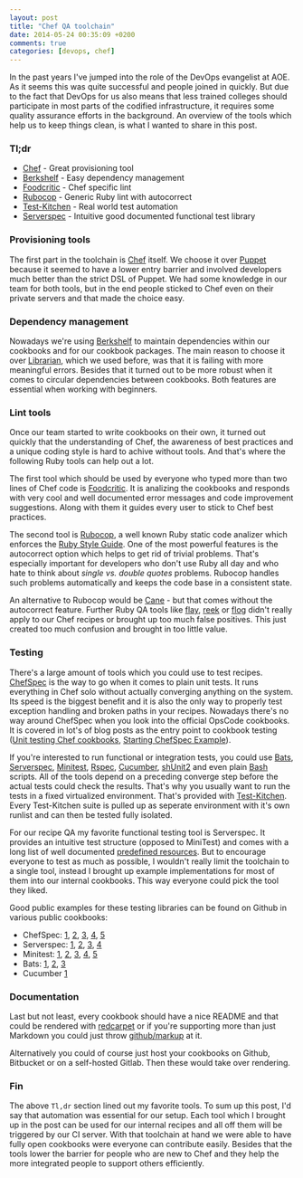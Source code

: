 ```yaml
---
layout: post
title: "Chef QA toolchain"
date: 2014-05-24 00:35:09 +0200
comments: true
categories: [devops, chef]
---
```

In the past years I've jumped into the role of the DevOps evangelist at AOE. As it seems this was quite successful and people joined in quickly. But due to the fact that DevOps for us also means that less trained colleges should participate in most parts of the codified infrastructure, it requires some quality assurance efforts in the background. An overview of the tools which help us to keep things clean, is what I wanted to share in this post.

### Tl;dr

* [Chef](http://www.getchef.com/chef/) - Great provisioning tool
* [Berkshelf](http://berkshelf.com/) - Easy dependency management
* [Foodcritic](http://acrmp.github.io/foodcritic/) - Chef specific lint
* [Rubocop](http://batsov.com/rubocop/) - Generic Ruby lint with autocorrect
* [Test-Kitchen](https://github.com/test-kitchen) - Real world test automation 
* [Serverspec](http://serverspec.org/) - Intuitive good documented functional test library


### Provisioning tools

The first part in the toolchain is [Chef](http://www.getchef.com/chef/) itself. We choose it over [Puppet](http://puppetlabs.com/) because it seemed to have a lower entry barrier and involved developers much better than the strict DSL of Puppet. We had some knowledge in our team for both tools, but in the end people sticked to Chef even on their private servers and that made the choice easy.

### Dependency management

Nowadays we're using [Berkshelf](http://berkshelf.com/) to maintain dependencies within our cookbooks and for our cookbook packages. The main reason to choose it over [Librarian](https://github.com/applicationsonline/librarian-chef), which we used before, was that it is failing with more meaningful errors. Besides that it turned out to be more robust when it comes to circular dependencies between cookbooks. Both features are essential when working with beginners.

### Lint tools

Once our team started to write cookbooks on their own, it turned out quickly that the understanding of Chef, the awareness of best practices and a unique coding style is hard to achive without tools. And that's where the following Ruby tools can help out a lot.

The first tool which should be used by everyone who typed more than two lines of Chef code is [Foodcritic](http://acrmp.github.io/foodcritic/). It is analizing the cookbooks and responds with very cool and well documented error messages and code improvement suggestions. Along with them it guides every user to stick to Chef best practices.

The second tool is [Rubocop](http://batsov.com/rubocop/), a well known Ruby static code analizer which enforces the [Ruby Style Guide](https://github.com/bbatsov/ruby-style-guide). One of the most powerful features is the autocorrect option which helps to get rid of trivial problems. That's especially important for developers who don't use Ruby all day and who hate to think about *single vs. double quotes* problems. Rubocop handles such problems automatically and keeps the code base in a consistent state.

An alternative to Rubocop would be [Cane](https://github.com/square/cane) - but that comes without the autocorrect feature. Further Ruby QA tools like [flay](https://github.com/seattlerb/flay), [reek](https://github.com/troessner/reek) or [flog](https://github.com/seattlerb/flay) didn't really apply to our Chef recipes or brought up too much false positives. This just created too much confusion and brought in too little value.

### Testing

There's a large amount of tools which you could use to test recipes. [ChefSpec](https://github.com/sethvargo/chefspec) is the way to go when it comes to plain unit tests. It runs everything in Chef solo without actually converging anything on the system. Its speed is the biggest benefit and it is also the only way to properly test exception handling and broken paths in your recipes. Nowadays there's no way around ChefSpec when you look into the official OpsCode cookbooks. It is covered in lot's of blog posts as the entry point to cookbook testing ([Unit testing Chef cookbooks](https://sethvargo.com/unit-testing-chef-cookbooks/), [Starting ChefSpec Example](http://jtimberman.housepub.org/blog/2013/05/09/starting-chefspec-example/)).

If you're interested to run functional or integration tests, you could use [Bats](https://github.com/sstephenson/bats), [Serverspec](http://serverspec.org/), [Minitest](http://docs.seattlerb.org/minitest/), [Rspec](https://github.com/calavera/rspec-chef), [Cucumber](https://github.com/Atalanta/cucumber-chef), [shUnit2](https://code.google.com/p/shunit2/) and even plain [Bash](https://github.com/test-kitchen/busser-bash) scripts. All of the tools depend on a preceding converge step before the actual tests could check the results. That's why you usually want to run the tests in a fixed virtualized environment. That's provided with [Test-Kitchen](https://github.com/test-kitchen). Every Test-Kitchen suite is pulled up as seperate environment with it's own runlist and can then be tested fully isolated.

For our recipe QA my favorite functional testing tool is Serverspec. It provides an intuitive test structure (opposed to MiniTest) and comes with a long list of well documented [predefined resources](http://serverspec.org/resource_types.html). But to encourage everyone to test as much as possible, I wouldn't really limit the toolchain to a single tool, instead I brought up example implementations for most of them into our internal cookbooks. This way everyone could pick the tool they liked.

Good public examples for these testing libraries can be found on Github in various public cookbooks:

* ChefSpec: [1](https://github.com/tas50/nagios/tree/master/spec), [2](https://github.com/opscode-cookbooks/nginx/tree/master/spec), [3](https://github.com/opscode-cookbooks/chef-splunk), [4](https://github.com/opscode-cookbooks/yum/tree/master/spec/unit), [5](https://github.com/opscode-cookbooks/rsyslog/tree/master/spec)
* Serverspec: [1](https://github.com/opscode-cookbooks/mysql/tree/master/test/integration), [2](https://github.com/serverspec/specinfra/tree/master/spec), [3](https://github.com/phlipper/chef-postgresql/tree/master/test/integration/server/serverspec), [4](https://github.com/phlipper/chef-monit/tree/master/test/integration)
* Minitest: [1](https://github.com/opscode-cookbooks/ark/tree/master/files/default/tests/minitest), [2](https://github.com/opscode-cookbooks/varnish/tree/master/files/default/test), [3](https://github.com/elasticsearch/cookbook-elasticsearch/tree/master/tests), [4](https://github.com/bflad/chef-docker/tree/master/test/cookbooks/docker_test/files/default/tests/minitest), [5](https://github.com/ganglia/chef-ganglia/tree/master/test/cookbooks/ganglia_test/files/default/tests/minitest)
* Bats: [1](https://github.com/opscode-cookbooks/lvm/tree/master/test/integration/create/bats), [2](https://github.com/opscode-cookbooks/rsync/tree/master/test/integration), [3](https://github.com/fnichol/chef-rbenv/tree/master/test/integration/system_ruby/bats)
* Cucumber [1](http://www.jedi.be/blog/2011/03/29/vagrant-testing-testing-one-two/)

### Documentation

Last but not least, every cookbook should have a nice README and that could be rendered with [redcarpet](https://rubygems.org/gems/redcarpet) or if you're supporting more than just Markdown you could just throw [github/markup](https://github.com/github/markup) at it.

Alternatively you could of course just host your cookbooks on Github, Bitbucket or on a self-hosted Gitlab. Then these would take over rendering.

### Fin

The above `Tl,dr` section lined out my favorite tools. To sum up this post, I'd say that automation was essential for our setup. Each tool which I brought up in the post can be used for our internal recipes and all off them will be triggered by our CI server. With that toolchain at hand we were able to have fully open cookbooks were everyone can contribute easily. Besides that the tools lower the barrier for people who are new to Chef and they help the more integrated people to support others efficiently.